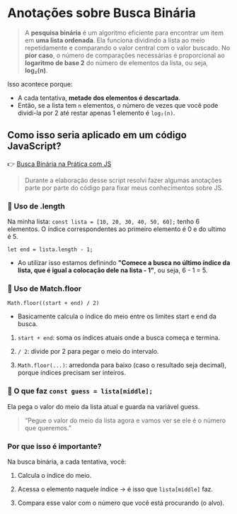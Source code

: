 # Anotações sobre Busca Binária

> A **pesquisa binária** é um algoritmo eficiente para encontrar um item em **uma lista ordenada**. Ela funciona dividindo a lista ao meio repetidamente e comparando o valor central com o valor buscado.
> No **pior caso**, o número de comparações necessárias é proporcional ao **logaritmo de base 2** do número de elementos da lista, ou seja, **log₂(n)**.

Isso acontece porque:

- A cada tentativa, **metade dos elementos é descartada**.
- Então, se a lista tem `n` elementos, o número de vezes que você pode dividi-la por 2 até restar apenas 1 elemento é `log₂(n)`.

## Como isso seria aplicado em um código JavaScript?

👉 [Busca Binária na Prática com JS](/algoritmos/binary-search.js)

> Durante a elaboração desse script resolvi fazer algumas anotações parte por parte do código para fixar meus conhecimentos sobre JS.

### 📌 Uso de **.length**

Na minha lista: `const lista = [10, 20, 30, 40, 50, 60];` tenho 6 elementos. O índice correspondentes ao primeiro elemento é 0 e do ultimo é 5.

`let end = lista.length - 1;`

- Ao utilizar isso estamos definindo **"Comece a busca no último índice da lista, que é igual a colocação dele na lista - 1"**, ou seja, 6 - 1 = 5.

### 📌 Uso de **Match.floor**

`Math.floor((start + end) / 2)`

- Basicamente calcula o índice do meio entre os limites start e end da busca.

1. `start + end`: soma os índices atuais onde a busca começa e termina.

2. `/ 2`: divide por 2 para pegar o meio do intervalo.

3. `Math.floor(...)`: arredonda para baixo (caso o resultado seja decimal), porque índices precisam ser inteiros.

### 📌 O que faz `const guess = lista[middle];`

Ela pega o valor do meio da lista atual e guarda na variável guess.

> “Pegue o valor do meio da lista agora e vamos ver se ele é o número que queremos.”

### Por que isso é importante?

Na busca binária, a cada tentativa, você:

1. Calcula o índice do meio.

2. Acessa o elemento naquele índice → é isso que `lista[middle]` faz.

3. Compara esse valor com o número que você está procurando (o alvo).
